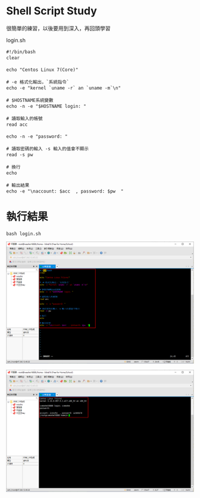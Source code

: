 # Shell Script Study
很簡單的練習，以後要用到深入，再回頭學習

login.sh
```shell
#!/bin/bash
clear

echo "Centos Linux 7(Core)"

# -e 格式化輸出，`系統指令`
echo -e "kernel `uname -r` an `uname -m`\n"

# $HOSTNAME系統變數
echo -n -e "$HOSTNAME login: "

# 讀取輸入的帳號
read acc

echo -n -e "password: "

# 讀取密碼的輸入 -s 輸入的值會不顯示
read -s pw

# 換行
echo

# 輸出結果
echo -e "\naccount: $acc  , password: $pw  "
```

# 執行結果

```shell
bash login.sh
```

![image](./images/20200908140304.png)

![image](./images/20200908140323.png)
